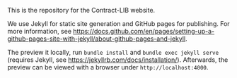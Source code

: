 This is the repository for the Contract-LIB website.

We use Jekyll for static site generation and GitHub pages for publishing. For more information, see https://docs.github.com/en/pages/setting-up-a-github-pages-site-with-jekyll/about-github-pages-and-jekyll.

The preview it locally, run `bundle install` and `bundle exec jekyll serve` (requires Jekyll, see https://jekyllrb.com/docs/installation/).
Afterwards, the preview can be viewed with a browser under `http://localhost:4000`.

